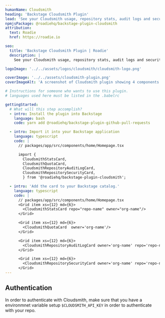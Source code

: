 ```yaml
---
humanName: Cloudsmith
heading: 'Backstage Cloudsmith Plugin'
lead: 'See your Cloudsmith usage, repository stats, audit logs and security scanning'
npmjsPackage: @roadiehq/backstage-plugin-cloudsmith
attribution:
  text: Roadie
  href: https://roadie.io

seo:
  title: 'Backstage Cloudsmith Plugin | Roadie'
  description: |
    See your Cloudsmith usage, repository stats, audit logs and security scanning.

logoImage: '../../assets/logos/cloudsmith/cloudsmith-logo.png'

coverImage: '../../assets/cloudsmith-plugin.png'
coverImageAlt: 'A screenshot of Cloudsmith plugin showing 4 components in more detail.'

# Instructions for someone who wants to use this plugin.
# languages used here must be listed in the .babelrc

gettingStarted:
  # What will this step accomplish?
  - intro: Install the plugin into Backstage
    language: bash
    code: yarn add @roadiehq/backstage-plugin-github-pull-requests

  - intro: Import it into your Backstage application
    language: typescript
    code: |
      // packages/app/src/components/home/Homepage.tsx

      import {
        CloudsmithStatsCard,
        CloudsmithQuotaCard,
        CloudsmithRepositoryAuditLogCard,
        CloudsmithRepositorySecurityCard,
        } from '@roadiehq/backstage-plugin-cloudsmith';

  - intro: 'Add the card to your Backstage catalog.'
    language: typescript
    code: |
      // packages/app/src/components/home/Homepage.tsx
      <Grid item xs={12} md={6}>
        <CloudsmithStatsCard repo="repo-name" owner="org-name"/>
      </Grid>

      <Grid item xs={12} md={6}>
        <CloudsmithQuotaCard  owner='org-name'/>
      </Grid>

      <Grid item xs={12} md={6}>
        <CloudsmithRepositoryAuditLogCard owner='org-name' repo='repo-name'/>
      </Grid>

      <Grid item xs={12} md={6}>
        <CloudsmithRepositorySecurityCard owner='org-name' repo='repo-name'/>
      </Grid>
---
```


## Authentication

In order to authenticate with Cloudsmith, make sure that you have a environmnet variable setup `$CLOUDSMITH_API_KEY` in order to authenticate with your repo.
